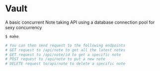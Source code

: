 # Vault

A basic concurrent Note taking API
using a database connection pool for sexy concurrency


```bash
$ make

# You can then send request to the following endpoints
# GET request to /api/note to get all the latest notes
# GET request to /api/note/id to get a specific note
# POST request to /api/note to put a new note
# DELETE request to/api/note to delete a specific note

```
